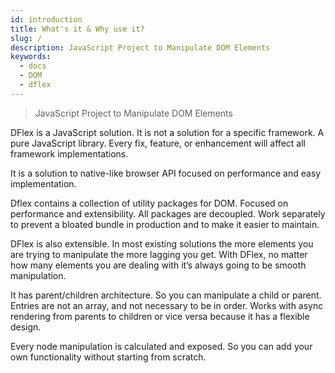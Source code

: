 ```yaml
---
id: introduction
title: What's it & Why use it?
slug: /
description: JavaScript Project to Manipulate DOM Elements
keywords:
  - docs
  - DOM
  - dflex
---
```


> JavaScript Project to Manipulate DOM Elements

DFlex is a JavaScript solution. It is not a solution for a specific
framework. A pure JavaScript library. Every fix, feature, or enhancement
will affect all framework implementations.

It is a solution to native-like browser API focused on performance and easy
implementation.

Dflex contains a collection of utility packages for DOM. Focused on
performance and extensibility. All packages are decoupled. Work
separately to prevent a bloated bundle in production and to make it
easier to maintain.

DFlex is also extensible. In most existing solutions the more elements
you are trying to manipulate the more lagging you get. With DFlex, no
matter how many elements you are dealing with it’s always going to be
smooth manipulation.

It has parent/children architecture. So you can manipulate a child or parent.
Entries are not an array, and not necessary to be in order. Works with async
rendering from parents to children or vice versa because it has a flexible
design.

Every node manipulation is calculated and exposed. So you can add your
own functionality without starting from scratch.
